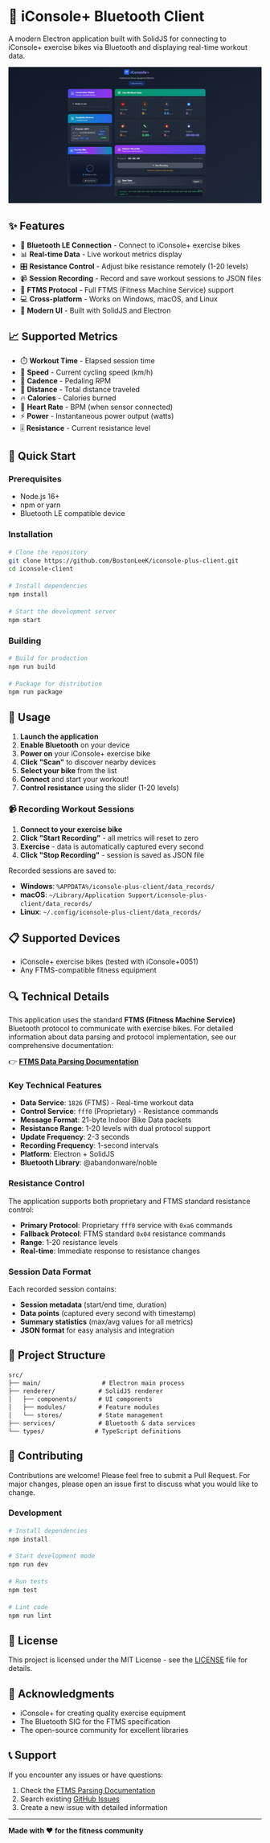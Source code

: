 # 🚴 iConsole+ Bluetooth Client

A modern Electron application built with SolidJS for connecting to iConsole+ exercise bikes via Bluetooth and displaying real-time workout data.

![iConsole+ Client Screenshot](screen.png)

## ✨ Features

- 🔗 **Bluetooth LE Connection** - Connect to iConsole+ exercise bikes
- 📊 **Real-time Data** - Live workout metrics display
- 🎛️ **Resistance Control** - Adjust bike resistance remotely (1-20 levels)
- 📹 **Session Recording** - Record and save workout sessions to JSON files
- 🎯 **FTMS Protocol** - Full FTMS (Fitness Machine Service) support
- 💻 **Cross-platform** - Works on Windows, macOS, and Linux
- 🎨 **Modern UI** - Built with SolidJS and Electron

## 📈 Supported Metrics

- ⏱️ **Workout Time** - Elapsed session time
- 🚴 **Speed** - Current cycling speed (km/h)
- 🔄 **Cadence** - Pedaling RPM
- 📏 **Distance** - Total distance traveled
- 🔥 **Calories** - Calories burned
- 💓 **Heart Rate** - BPM (when sensor connected)
- ⚡ **Power** - Instantaneous power output (watts)
- 🎚️ **Resistance** - Current resistance level

## 🚀 Quick Start

### Prerequisites

- Node.js 16+
- npm or yarn
- Bluetooth LE compatible device

### Installation

```bash
# Clone the repository
git clone https://github.com/BostonLeeK/iconsole-plus-client.git
cd iconsole-client

# Install dependencies
npm install

# Start the development server
npm start
```

### Building

```bash
# Build for production
npm run build

# Package for distribution
npm run package
```

## 🔧 Usage

1. **Launch the application**
2. **Enable Bluetooth** on your device
3. **Power on** your iConsole+ exercise bike
4. **Click "Scan"** to discover nearby devices
5. **Select your bike** from the list
6. **Connect** and start your workout!
7. **Control resistance** using the slider (1-20 levels)

### 📹 Recording Workout Sessions

1. **Connect to your exercise bike**
2. **Click "Start Recording"** - all metrics will reset to zero
3. **Exercise** - data is automatically captured every second
4. **Click "Stop Recording"** - session is saved as JSON file

Recorded sessions are saved to:

- **Windows**: `%APPDATA%/iconsole-plus-client/data_records/`
- **macOS**: `~/Library/Application Support/iconsole-plus-client/data_records/`
- **Linux**: `~/.config/iconsole-plus-client/data_records/`

## 📋 Supported Devices

- iConsole+ exercise bikes (tested with iConsole+0051)
- Any FTMS-compatible fitness equipment

## 🔍 Technical Details

This application uses the standard **FTMS (Fitness Machine Service)** Bluetooth protocol to communicate with exercise bikes. For detailed information about data parsing and protocol implementation, see our comprehensive documentation:

👉 **[FTMS Data Parsing Documentation](./FTMS_PARSING.md)**

### Key Technical Features

- **Data Service**: `1826` (FTMS) - Real-time workout data
- **Control Service**: `fff0` (Proprietary) - Resistance commands
- **Message Format**: 21-byte Indoor Bike Data packets
- **Resistance Range**: 1-20 levels with dual protocol support
- **Update Frequency**: 2-3 seconds
- **Recording Frequency**: 1-second intervals
- **Platform**: Electron + SolidJS
- **Bluetooth Library**: @abandonware/noble

### Resistance Control

The application supports both proprietary and FTMS standard resistance control:

- **Primary Protocol**: Proprietary `fff0` service with `0xa6` commands
- **Fallback Protocol**: FTMS standard `0x04` resistance commands
- **Range**: 1-20 resistance levels
- **Real-time**: Immediate response to resistance changes

### Session Data Format

Each recorded session contains:

- **Session metadata** (start/end time, duration)
- **Data points** (captured every second with timestamp)
- **Summary statistics** (max/avg values for all metrics)
- **JSON format** for easy analysis and integration

## 📁 Project Structure

```
src/
├── main/                 # Electron main process
├── renderer/            # SolidJS renderer
│   ├── components/      # UI components
│   ├── modules/         # Feature modules
│   └── stores/          # State management
├── services/            # Bluetooth & data services
└── types/              # TypeScript definitions
```

## 🤝 Contributing

Contributions are welcome! Please feel free to submit a Pull Request. For major changes, please open an issue first to discuss what you would like to change.

### Development

```bash
# Install dependencies
npm install

# Start development mode
npm run dev

# Run tests
npm test

# Lint code
npm run lint
```

## 📝 License

This project is licensed under the MIT License - see the [LICENSE](LICENSE) file for details.

## 🙏 Acknowledgments

- iConsole+ for creating quality exercise equipment
- The Bluetooth SIG for the FTMS specification
- The open-source community for excellent libraries

## 📞 Support

If you encounter any issues or have questions:

1. Check the [FTMS Parsing Documentation](./FTMS_PARSING.md)
2. Search existing [GitHub Issues](https://github.com/BostonLeeK/iconsole-plus-client/issues)
3. Create a new issue with detailed information

---

**Made with ❤️ for the fitness community**
